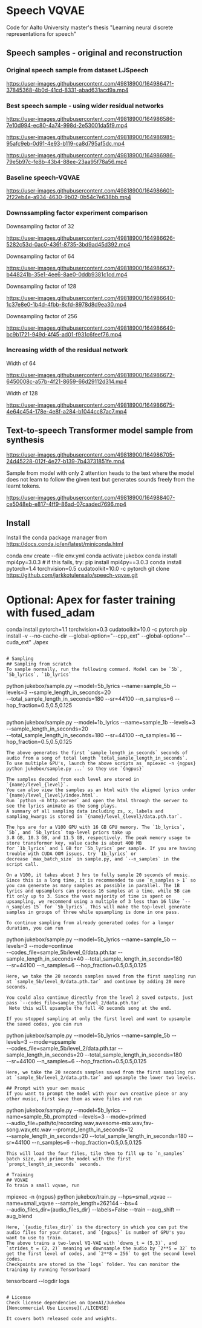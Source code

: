 # Speech VQVAE
Code for Aalto University master's thesis "Learning neural discrete representations for speech"

## Speech samples - original and reconstruction

### Original speech sample from dataset LJSpeech


https://user-images.githubusercontent.com/49818900/164986471-37845368-4b0d-41cd-8331-abad631acd9a.mp4


### Best speech sample - using wider residual networks


https://user-images.githubusercontent.com/49818900/164986586-7e10d994-ec80-4a74-998d-2e53001da5f9.mp4




https://user-images.githubusercontent.com/49818900/164986985-95afc9eb-0d91-4e93-b119-ca8d795af5dc.mp4



https://user-images.githubusercontent.com/49818900/164986986-79e5b97c-fe8b-43b4-88ee-23aa95f78a56.mp4




### Baseline speech-VQVAE



https://user-images.githubusercontent.com/49818900/164986601-2f22eb4e-a934-4630-9b02-0b54c7e638bb.mp4


### Downssampling factor experiment comparison

Downsampling factor of 32



https://user-images.githubusercontent.com/49818900/164986626-5282c53d-0ac0-436f-8735-3bd9ad45d392.mp4

Downsampling factor of 64


https://user-images.githubusercontent.com/49818900/164986637-b448241b-35e1-4ee6-8ae0-0ddb9381c1cd.mp4

Downsampling factor of 128


https://user-images.githubusercontent.com/49818900/164986640-1c37e8e0-1b4d-4fbb-8cfd-8978d8d9ea30.mp4


Downsampling factor of 256


https://user-images.githubusercontent.com/49818900/164986649-bc9b1721-949d-4f45-ad01-f931c6feef76.mp4


### Increasing width of the residual network

Width of 64


https://user-images.githubusercontent.com/49818900/164986672-6450008c-a57b-4f21-8659-66d29112d314.mp4

Width of 128


https://user-images.githubusercontent.com/49818900/164986675-4e64c454-178e-4e8f-a284-b1044cc87ac7.mp4


## Text-to-speech Transformer model sample from synthesis



https://user-images.githubusercontent.com/49818900/164986705-24d45228-012f-4e27-b139-7b43731851fe.mp4


Sample from model with only 2 attention heads to the text where the model does not learn to follow the given text but generates sounds freely from the learnt tokens.



https://user-images.githubusercontent.com/49818900/164988407-ce5048eb-e817-4ff9-86ad-07caaded7696.mp4



##  Install
Install the conda package manager from https://docs.conda.io/en/latest/miniconda.html    
    
conda env create --file env.yml
conda activate jukebox
conda install mpi4py=3.0.3 # if this fails, try: pip install mpi4py==3.0.3
conda install pytorch=1.4 torchvision=0.5 cudatoolkit=10.0 -c pytorch
git clone https://github.com/jarkkotulensalo/speech-vqvae.git
 
# Optional: Apex for faster training with fused_adam
conda install pytorch=1.1 torchvision=0.3 cudatoolkit=10.0 -c pytorch
pip install -v --no-cache-dir --global-option="--cpp_ext" --global-option="--cuda_ext" ./apex
```

# Sampling
## Sampling from scratch
To sample normally, run the following command. Model can be `5b`, `5b_lyrics`, `1b_lyrics`
``` 
python jukebox/sample.py --model=5b_lyrics --name=sample_5b --levels=3 --sample_length_in_seconds=20 \
--total_sample_length_in_seconds=180 --sr=44100 --n_samples=6 --hop_fraction=0.5,0.5,0.125
```
``` 
python jukebox/sample.py --model=1b_lyrics --name=sample_1b --levels=3 --sample_length_in_seconds=20 \
--total_sample_length_in_seconds=180 --sr=44100 --n_samples=16 --hop_fraction=0.5,0.5,0.125
```
The above generates the first `sample_length_in_seconds` seconds of audio from a song of total length `total_sample_length_in_seconds`.
To use multiple GPU's, launch the above scripts as `mpiexec -n {ngpus} python jukebox/sample.py ...` so they use `{ngpus}`

The samples decoded from each level are stored in `{name}/level_{level}`. 
You can also view the samples as an html with the aligned lyrics under `{name}/level_{level}/index.html`. 
Run `python -m http.server` and open the html through the server to see the lyrics animate as the song plays.  
A summary of all sampling data including zs, x, labels and sampling_kwargs is stored in `{name}/level_{level}/data.pth.tar`.

The hps are for a V100 GPU with 16 GB GPU memory. The `1b_lyrics`, `5b`, and `5b_lyrics` top-level priors take up 
3.8 GB, 10.3 GB, and 11.5 GB, respectively. The peak memory usage to store transformer key, value cache is about 400 MB 
for `1b_lyrics` and 1 GB for `5b_lyrics` per sample. If you are having trouble with CUDA OOM issues, try `1b_lyrics` or 
decrease `max_batch_size` in sample.py, and `--n_samples` in the script call.

On a V100, it takes about 3 hrs to fully sample 20 seconds of music. Since this is a long time, it is recommended to use `n_samples > 1` so you can generate as many samples as possible in parallel. The 1B lyrics and upsamplers can process 16 samples at a time, while 5B can fit only up to 3. Since the vast majority of time is spent on upsampling, we recommend using a multiple of 3 less than 16 like `--n_samples 15` for `5b_lyrics`. This will make the top-level generate samples in groups of three while upsampling is done in one pass.

To continue sampling from already generated codes for a longer duration, you can run
```
python jukebox/sample.py --model=5b_lyrics --name=sample_5b --levels=3 --mode=continue \
--codes_file=sample_5b/level_0/data.pth.tar --sample_length_in_seconds=40 --total_sample_length_in_seconds=180 \
--sr=44100 --n_samples=6 --hop_fraction=0.5,0.5,0.125
```
Here, we take the 20 seconds samples saved from the first sampling run at `sample_5b/level_0/data.pth.tar` and continue by adding 20 more seconds. 

You could also continue directly from the level 2 saved outputs, just pass `--codes_file=sample_5b/level_2/data.pth.tar`.
 Note this will upsample the full 40 seconds song at the end.

If you stopped sampling at only the first level and want to upsample the saved codes, you can run
```
python jukebox/sample.py --model=5b_lyrics --name=sample_5b --levels=3 --mode=upsample \
--codes_file=sample_5b/level_2/data.pth.tar --sample_length_in_seconds=20 --total_sample_length_in_seconds=180 \
--sr=44100 --n_samples=6 --hop_fraction=0.5,0.5,0.125
```
Here, we take the 20 seconds samples saved from the first sampling run at `sample_5b/level_2/data.pth.tar` and upsample the lower two levels.

## Prompt with your own music
If you want to prompt the model with your own creative piece or any other music, first save them as wave files and run
```
python jukebox/sample.py --model=5b_lyrics --name=sample_5b_prompted --levels=3 --mode=primed \
--audio_file=path/to/recording.wav,awesome-mix.wav,fav-song.wav,etc.wav --prompt_length_in_seconds=12 \
--sample_length_in_seconds=20 --total_sample_length_in_seconds=180 --sr=44100 --n_samples=6 --hop_fraction=0.5,0.5,0.125
```
This will load the four files, tile them to fill up to `n_samples` batch size, and prime the model with the first `prompt_length_in_seconds` seconds.

# Training
## VQVAE
To train a small vqvae, run
```
mpiexec -n {ngpus} python jukebox/train.py --hps=small_vqvae --name=small_vqvae --sample_length=262144 --bs=4 \
--audio_files_dir={audio_files_dir} --labels=False --train --aug_shift --aug_blend
```
Here, `{audio_files_dir}` is the directory in which you can put the audio files for your dataset, and `{ngpus}` is number of GPU's you want to use to train. 
The above trains a two-level VQ-VAE with `downs_t = (5,3)`, and `strides_t = (2, 2)` meaning we downsample the audio by `2**5 = 32` to get the first level of codes, and `2**8 = 256` to get the second level codes.  
Checkpoints are stored in the `logs` folder. You can monitor the training by running Tensorboard
```
tensorboard --logdir logs
```

# License 
Check license dependencies on OpenAI/Jukebox
[Noncommercial Use License](./LICENSE) 

It covers both released code and weights. 

